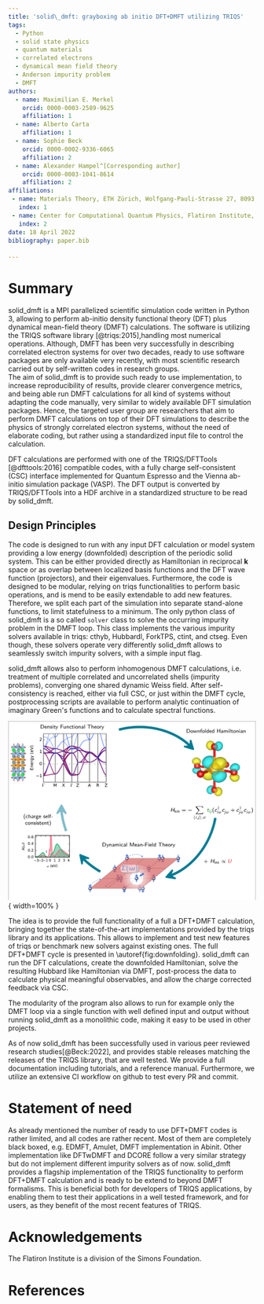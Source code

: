 ```yaml
---
title: 'solid\_dmft: grayboxing ab initio DFT+DMFT utilizing TRIQS'
tags:
  - Python
  - solid state physics
  - quantum materials
  - correlated electrons
  - dynamical mean field theory
  - Anderson impurity problem
  - DMFT
authors:
  - name: Maximilian E. Merkel 
    orcid: 0000-0003-2589-9625 
    affiliation: 1 
  - name: Alberto Carta
    affiliation: 1
  - name: Sophie Beck
    orcid: 0000-0002-9336-6065 
    affiliation: 2
  - name: Alexander Hampel^[Corresponding author]
    orcid: 0000-0003-1041-8614
    affiliation: 2
affiliations:
 - name: Materials Theory, ETH Zürich, Wolfgang-Pauli-Strasse 27, 8093 Zürich, Switzerland
   index: 1
 - name: Center for Computational Quantum Physics, Flatiron Institute, 162 5th Avenue, New York, NY 10010, USA
   index: 2
date: 18 April 2022
bibliography: paper.bib

---
```



# Summary

solid\_dmft is a MPI parallelized scientific simulation code written in Python 3, allowing to perform ab-initio density functional theory (DFT) plus dynamical mean-field theory (DMFT) calculations.
The software is utilizing the TRIQS software library [@triqs:2015],handling most numerical operations. 
Although, DMFT has been very successfully in describing correlated electron systems for over two decades, ready to use software packages are only available very recently, with most scientific research carried out by self-written codes in research groups.   
The aim of solid\_dmft is to provide such ready to use implementation, to increase reproducibility of results, provide clearer convergence metrics, and being able run DMFT calculations for all kind of systems without adapting the code manually, very similar to widely available DFT simulation packages. 
Hence, the targeted user group are researchers that aim to perform DMFT calculations on top of their DFT simulations to describe the physics of strongly correlated electron systems, without the need of elaborate coding, but rather using a standardized input file to control the calculation. 

DFT calculations are performed with one of the TRIQS/DFTTools [@dfttools:2016] compatible codes, with a fully charge self-consistent (CSC) interface implemented for Quantum Espresso and the Vienna ab-initio simulation package (VASP). 
The DFT output is converted by TRIQS/DFTTools into a HDF archive in a standardized structure to be read by solid_dmft. 

## Design Principles

The code is designed to run with any input DFT calculation or model system providing a low energy (downfolded) description of the periodic solid system.
This can be either provided directly as Hamiltonian in reciprocal $\mathbf{k}$ space or as overlap between localized basis functions and the DFT wave function (projectors), and their eigenvalues. 
Furthermore, the code is designed to be modular, relying on triqs functionalities to perform basic operations, and is mend to be easily extendable to add new features.
Therefore, we split each part of the simulation into separate stand-alone functions, to limit statefulness to a minimum.
The only python class of solid\_dmft is a so called `solver` class to solve the occurring impurity problem in the DMFT loop. 
This class implements the various impurity solvers available in triqs: cthyb, HubbardI, ForkTPS, ctint, and ctseg.
Even though, these solvers operate very differently solid\_dmft allows to seamlessly switch impurity solvers, with a simple input flag.

solid\_dmft allows also to perform inhomogenous DMFT calculations, i.e. treatment of multiple correlated and uncorrelated shells (impurity problems), converging one shared dynamic Weiss field. 
After self-consistency is reached, either via full CSC, or just within the DMFT cycle, postprocessing scripts are available to perform analytic continuation of imaginary Green's functions and to calculate spectral functions. 

![Full CSC DFT+DFMT cycle\label{fig:downfolding}](downfolding.png){ width=100% }

The idea is to provide the full functionality of a full a DFT+DMFT calculation, bringing together the state-of-the-art implementations provided by the triqs library and its applications. 
This allows to implement and test new features of triqs or benchmark new solvers against existing ones.
The full DFT+DMFT cycle is presented in \autoref{fig:downfolding}. 
solid\_dmft can run the DFT calculations, create the downfolded Hamiltonian, solve the resulting Hubbard like Hamiltonian via DMFT, post-process the data to calculate physical meaningful observables, and allow the charge corrected feedback via CSC.

The modularity of the program also allows to run for example only the DMFT loop via a single function with well defined input and output without running solid_dmft as a monolithic code, making it easy to be used in other projects.

As of now solid\_dmft has been successfully used in various peer reviewed research studies[@Beck:2022], and provides stable releases matching the releases of the TRIQS library, that are well tested. We provide a full documentation including tutorials, and a reference manual. Furthermore, we utilize an extensive CI workflow on github to test every PR and commit.


# Statement of need

As already mentioned the number of ready to use DFT+DMFT codes is rather limited, and all codes are rather recent. Most of them are completely black boxed, e.g. EDMFT, Amulet, DMFT implementation in Abinit. Other implementation like DFTwDMFT and DCORE follow a very similar strategy but do not implement different impurity solvers as of now. solid\_dmft provides a flagship implementation of the TRIQS functionality to perform DFT+DMFT calculation and is ready to be extend to beyond DMFT formalisms. This is beneficial both for developers of TRIQS applications, by enabling them to test their applications in a well tested framework, and for users, as they benefit of the most recent features of TRIQS.

# Acknowledgements

The Flatiron Institute is a division of the Simons Foundation.

# References
